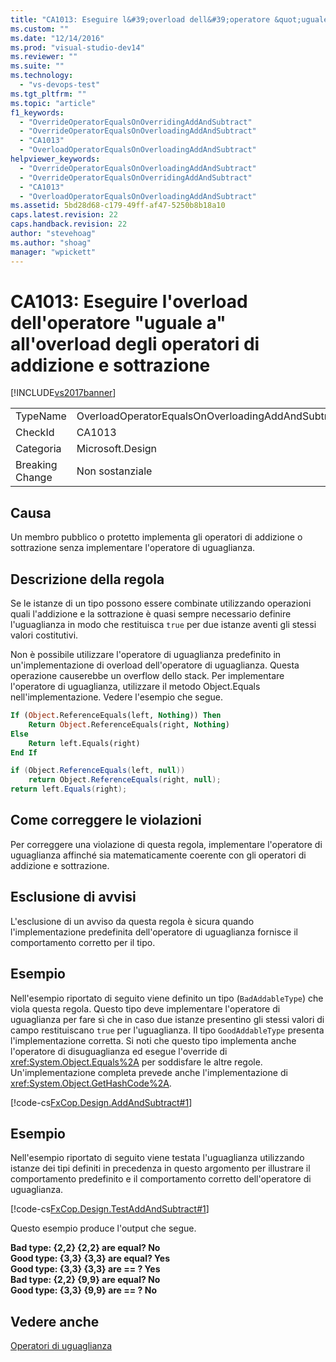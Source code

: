 ```yaml
---
title: "CA1013: Eseguire l&#39;overload dell&#39;operatore &quot;uguale a&quot; all&#39;overload degli operatori di addizione e sottrazione | Microsoft Docs"
ms.custom: ""
ms.date: "12/14/2016"
ms.prod: "visual-studio-dev14"
ms.reviewer: ""
ms.suite: ""
ms.technology: 
  - "vs-devops-test"
ms.tgt_pltfrm: ""
ms.topic: "article"
f1_keywords: 
  - "OverrideOperatorEqualsOnOverridingAddAndSubtract"
  - "OverrideOperatorEqualsOnOverloadingAddAndSubtract"
  - "CA1013"
  - "OverloadOperatorEqualsOnOverloadingAddAndSubtract"
helpviewer_keywords: 
  - "OverrideOperatorEqualsOnOverloadingAddAndSubtract"
  - "OverrideOperatorEqualsOnOverridingAddAndSubtract"
  - "CA1013"
  - "OverloadOperatorEqualsOnOverloadingAddAndSubtract"
ms.assetid: 5bd28d68-c179-49ff-af47-5250b8b18a10
caps.latest.revision: 22
caps.handback.revision: 22
author: "stevehoag"
ms.author: "shoag"
manager: "wpickett"
---
```

# CA1013: Eseguire l&#39;overload dell&#39;operatore &quot;uguale a&quot; all&#39;overload degli operatori di addizione e sottrazione
[!INCLUDE[vs2017banner](../code-quality/includes/vs2017banner.md)]

|||  
|-|-|  
|TypeName|OverloadOperatorEqualsOnOverloadingAddAndSubtract|  
|CheckId|CA1013|  
|Categoria|Microsoft.Design|  
|Breaking Change|Non sostanziale|  
  
## Causa  
 Un membro pubblico o protetto implementa gli operatori di addizione o sottrazione senza implementare l'operatore di uguaglianza.  
  
## Descrizione della regola  
 Se le istanze di un tipo possono essere combinate utilizzando operazioni quali l'addizione e la sottrazione è quasi sempre necessario definire l'uguaglianza in modo che restituisca `true` per due istanze aventi gli stessi valori costitutivi.  
  
 Non è possibile utilizzare l'operatore di uguaglianza predefinito in un'implementazione di overload dell'operatore di uguaglianza.  Questa operazione causerebbe un overflow dello stack.  Per implementare l'operatore di uguaglianza, utilizzare il metodo Object.Equals nell'implementazione.  Vedere l'esempio che segue.  
  
```vb  
If (Object.ReferenceEquals(left, Nothing)) Then  
    Return Object.ReferenceEquals(right, Nothing)  
Else  
    Return left.Equals(right)  
End If  
```  
  
```c#  
if (Object.ReferenceEquals(left, null))   
    return Object.ReferenceEquals(right, null);  
return left.Equals(right);  
```  
  
## Come correggere le violazioni  
 Per correggere una violazione di questa regola, implementare l'operatore di uguaglianza affinché sia matematicamente coerente con gli operatori di addizione e sottrazione.  
  
## Esclusione di avvisi  
 L'esclusione di un avviso da questa regola è sicura quando l'implementazione predefinita dell'operatore di uguaglianza fornisce il comportamento corretto per il tipo.  
  
## Esempio  
 Nell'esempio riportato di seguito viene definito un tipo \(`BadAddableType`\) che viola questa regola.  Questo tipo deve implementare l'operatore di uguaglianza per fare sì che in caso due istanze presentino gli stessi valori di campo restituiscano `true` per l'uguaglianza.  Il tipo `GoodAddableType` presenta l'implementazione corretta.  Si noti che questo tipo implementa anche l'operatore di disuguaglianza ed esegue l'override di <xref:System.Object.Equals%2A> per soddisfare le altre regole.  Un'implementazione completa prevede anche l'implementazione di <xref:System.Object.GetHashCode%2A>.  
  
 [!code-cs[FxCop.Design.AddAndSubtract#1](../code-quality/codesnippet/CSharp/ca1013-overload-operator-equals-on-overloading-add-and-subtract_1.cs)]  
  
## Esempio  
 Nell'esempio riportato di seguito viene testata l'uguaglianza utilizzando istanze dei tipi definiti in precedenza in questo argomento per illustrare il comportamento predefinito e il comportamento corretto dell'operatore di uguaglianza.  
  
 [!code-cs[FxCop.Design.TestAddAndSubtract#1](../code-quality/codesnippet/CSharp/ca1013-overload-operator-equals-on-overloading-add-and-subtract_2.cs)]  
  
 Questo esempio produce l'output che segue.  
  
  **Bad type:  {2,2} {2,2} are equal?  No**  
**Good type: {3,3} {3,3} are equal?  Yes**  
**Good type: {3,3} {3,3} are \=\= ?   Yes**  
**Bad type:  {2,2} {9,9} are equal?  No**  
**Good type: {3,3} {9,9} are \=\= ?   No**    
## Vedere anche  
 [Operatori di uguaglianza](../Topic/Equality%20Operators.md)